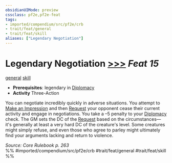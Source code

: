 ```yaml
---
obsidianUIMode: preview
cssclass: pf2e,pf2e-feat
tags:
- imported/compendium/src/pf2e/crb
- trait/feat/general
- trait/feat/skill
aliases: ["Legendary Negotiation"]
---
```

# Legendary Negotiation  [>>>](chapter-9-playing-the-game.md#Actions "Three-Action") *Feat 15*  
[general](general.md)  [skill](skill.md)  

- **Prerequisites**: legendary in [Diplomacy](../skills.md#Diplomacy)
- **Activity** Three-Action

You can negotiate incredibly quickly in adverse situations. You attempt to [Make an Impression](make-an-impression.md) and then [Request](request.md) your opponent cease their current activity and engage in negotiations. You take a –5 penalty to your [Diplomacy](../skills.md#Diplomacy) check. The GM sets the DC of the [Request](request.md) based on the circumstances—it's generally at least a very hard DC of the creature's level. Some creatures might simply refuse, and even those who agree to parley might ultimately find your arguments lacking and return to violence.

*Source: Core Rulebook p. 263*  
%% #imported/compendium/src/pf2e/crb #trait/feat/general #trait/feat/skill %%